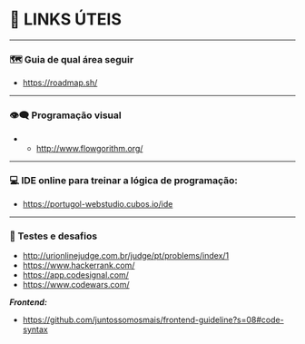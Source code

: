# 🔗 LINKS ÚTEIS

---
### 🗺️ Guia de qual área seguir
- https://roadmap.sh/

---
### 👁️‍🗨️ Programação visual
- - http://www.flowgorithm.org/

---
### 💻 IDE online para treinar a lógica de programação:
- https://portugol-webstudio.cubos.io/ide

---
### 🧠 Testes e desafios
- http://urionlinejudge.com.br/judge/pt/problems/index/1
- https://www.hackerrank.com/
- https://app.codesignal.com/
- https://www.codewars.com/

***Frontend:***
- https://github.com/juntossomosmais/frontend-guideline?s=08#code-syntax
